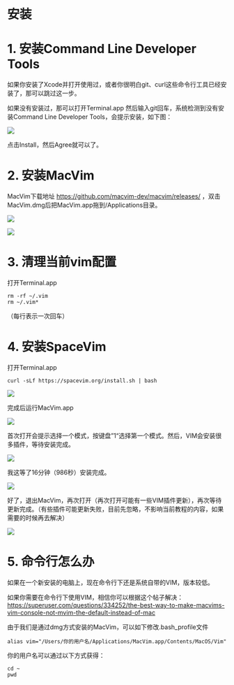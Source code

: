 # 安装

# 1. 安装Command Line Developer Tools

如果你安装了Xcode并打开使用过，或者你很明白git、curl这些命令行工具已经安装了，那可以跳过这一步。

如果没有安装过，那可以打开Terminal.app 然后输入git回车，系统检测到没有安装Command Line Developer Tools，会提示安装，如下图：

![](media/15148180217989.jpg)

点击Install，然后Agree就可以了。

# 2. 安装MacVim

MacVim下载地址 https://github.com/macvim-dev/macvim/releases/ ，双击MacVim.dmg后把MacVim.app拖到/Applications目录。

![](media/15148183321072.jpg)

![](media/15148189232636.jpg)



# 3. 清理当前vim配置

打开Terminal.app

```
rm -rf ~/.vim
rm ~/.vim*
```
（每行表示一次回车）

# 4. 安装SpaceVim

打开Terminal.app

```
curl -sLf https://spacevim.org/install.sh | bash
```

![](media/15148185878500.jpg)

完成后运行MacVim.app

![](media/15148189781244.jpg)

首次打开会提示选择一个模式，按键盘”1“选择第一个模式。然后，VIM会安装很多插件，等待安装完成。

![](media/15148190874254.jpg)


我这等了16分钟（986秒）安装完成。


![](media/15148200364085.jpg)

好了，退出MacVim，再次打开（再次打开可能有一些VIM插件更新），再次等待更新完成。（有些插件可能更新失败，目前先忽略，不影响当前教程的内容，如果需要的时候再去解决）

![](media/15148204804291.jpg)





# 5. 命令行怎么办

如果在一个新安装的电脑上，现在命令行下还是系统自带的VIM，版本较低。

如果你需要在命令行下使用VIM，相信你可以根据这个帖子解决： https://superuser.com/questions/334252/the-best-way-to-make-macvims-vim-console-not-mvim-the-default-instead-of-mac

由于我们是通过dmg方式安装的MacVim，可以如下修改.bash_profile文件

```
alias vim="/Users/你的用户名/Applications/MacVim.app/Contents/MacOS/Vim"
```

你的用户名可以通过以下方式获得：

```
cd ~
pwd 
```



